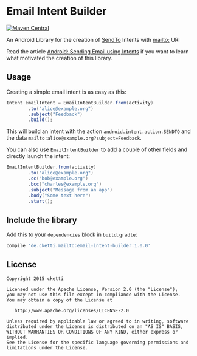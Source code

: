 # Email Intent Builder

[![Maven Central](https://maven-badges.herokuapp.com/maven-central/de.cketti.mailto/email-intent-builder/badge.svg)](https://maven-badges.herokuapp.com/maven-central/de.cketti.mailto/email-intent-builder)

An Android Library for the creation of [SendTo](https://developer.android.com/reference/android/content/Intent.html#ACTION_SENDTO) Intents with [mailto:](https://tools.ietf.org/html/rfc6068) URI

Read the article [Android: Sending Email using Intents](https://medium.com/@cketti/android-sending-email-using-intents-3da63662c58f) if you want to learn what motivated the creation of this library.


## Usage

Creating a simple email intent is as easy as this:

```java
Intent emailIntent = EmailIntentBuilder.from(activity)
        .to("alice@example.org")
        .subject("Feedback")
        .build();
```

This will build an intent with the action `android.intent.action.SENDTO` and the data
`mailto:alice@example.org?subject=Feedback`.


You can also use `EmailIntentBuilder` to add a couple of other fields and directly launch the intent:

```java
EmailIntentBuilder.from(activity)
        .to("alice@example.org")
        .cc("bob@example.org")
        .bcc("charles@example.org")
        .subject("Message from an app")
        .body("Some text here")
        .start();
```


## Include the library

Add this to your `dependencies` block in `build.gradle`:

```groovy
compile 'de.cketti.mailto:email-intent-builder:1.0.0'
```


## License

    Copyright 2015 cketti

    Licensed under the Apache License, Version 2.0 (the "License");
    you may not use this file except in compliance with the License.
    You may obtain a copy of the License at

       http://www.apache.org/licenses/LICENSE-2.0

    Unless required by applicable law or agreed to in writing, software
    distributed under the License is distributed on an "AS IS" BASIS,
    WITHOUT WARRANTIES OR CONDITIONS OF ANY KIND, either express or implied.
    See the License for the specific language governing permissions and
    limitations under the License.
